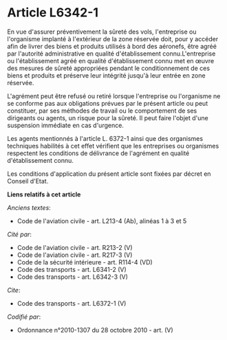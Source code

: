 # Article L6342-1

En vue d'assurer préventivement la sûreté des vols, l'entreprise ou l'organisme implanté à l'extérieur de la zone réservée
doit, pour y accéder afin de livrer des biens et produits utilisés à bord des aéronefs, être agréé par l'autorité
administrative en qualité d'établissement connu.L'entreprise ou l'établissement agréé en qualité d'établissement connu met en
œuvre des mesures de sûreté appropriées pendant le conditionnement de ces biens et produits et préserve leur intégrité
jusqu'à leur entrée en zone réservée.

L'agrément peut être refusé ou retiré lorsque l'entreprise ou l'organisme ne se conforme pas aux obligations prévues par le
présent article ou peut constituer, par ses méthodes de travail ou le comportement de ses dirigeants ou agents, un risque
pour la sûreté. Il peut faire l'objet d'une suspension immédiate en cas d'urgence. 

Les agents mentionnés à l'article L. 6372-1 ainsi que des organismes techniques habilités à cet effet vérifient que les
entreprises ou organismes respectent les conditions de délivrance de l'agrément en qualité d'établissement connu. 

Les conditions d'application du présent article sont fixées par décret en Conseil d'Etat.

**Liens relatifs à cet article**

_Anciens textes_:

  - Code de l'aviation civile - art. L213-4 (Ab), alinéas 1 à 3 et 5

_Cité par_:

  - Code de l'aviation civile - art. R213-2 (V)
  - Code de l'aviation civile - art. R217-3 (V)
  - Code de la sécurité intérieure - art. R114-4 (VD)
  - Code des transports - art. L6341-2 (V)
  - Code des transports - art. L6342-3 (V)

_Cite_:

  - Code des transports - art. L6372-1 (V)

_Codifié par_:

  - Ordonnance n°2010-1307 du 28 octobre 2010 - art. (V)
